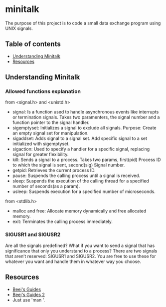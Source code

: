 # minitalk

The purpose of this project is to code a small data exchange program using UNIX signals.

## Table of contents

- [Understanding Minitalk](#understanding-minitalk)
- [Resources](#resources)

## Understanding Minitalk
### Allowed functions explanation

from <signal.h> and <unistd.h>

- signal: Is a function used to handle asynchronous events like interrupts or termination signals.
Takes two paramenters, the signal number and a function pointer to the signal handler.
- sigemptyset: Initializes a signal to exclude all signals. Purpose: Create an empty signal set for
manipulation.
- sigaddset: Adds signal to a signal set. Add specific signal to a set initialized with sigemptyset.
- sigaction: Used to specify a handler for a specific signal, replacing signal for greater flexibility.
- kill: Sends a signal to a process. Takes two params, first(pid) Process ID to which the signal is sent,
second(sig) Signal number.
- getpid: Retrieves the current process ID.
- pause: Suspends the calling process until a signal is received.
- sleep: Suspends the execution of the calling thread for a specified number of seconds(as a param).
- usleep: Suspends execution for a specified number of microseconds.

from <stdlib.h>

- malloc and free: Allocate memory dynamically and free allocated memory.
- exit: Terminates the calling process immediately.


### SIGUSR1 and SIGUSR2

Are all the signals predefined? What if you want to send a signal that has significance that only you understand to a process? There are two signals that aren’t reserved: SIGUSR1 and SIGUSR2. You are free to use these for whatever you want and handle them in whatever way you choose.


## Resources

- [Beej's Guides](https://beej.us/guide/bgipc/html/split/signals.html#signals)
- [Beej's Guides 2](https://beej.us/guide/bgc/html/split/signal-handling.html#signal-handling)
- Just use 'man <function name>'.

